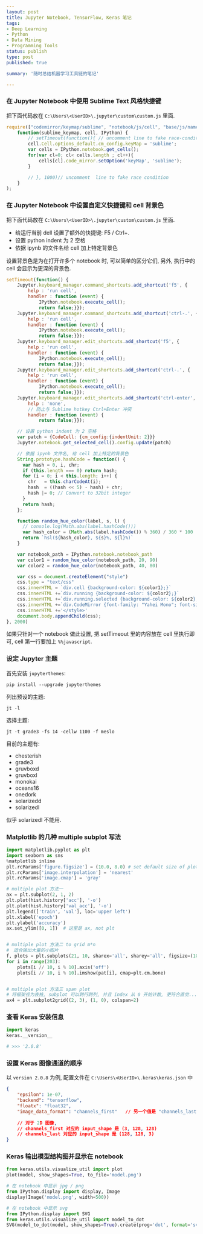 ```yaml
---
layout: post
title: Jupyter Notebook, TensorFlow, Keras 笔记
tags:
- Deep Learning
- Python
- Data Mining
- Programming Tools
status: publish
type: post
published: true

summary: '随时总结机器学习工具链的笔记'

---
```




### 在 Jupyter Notebook 中使用 Sublime Text 风格快捷键

把下面代码放在 `C:\Users\<UserID>\.jupyter\custom\custom.js` 里面.

```javascript
require(["codemirror/keymap/sublime", "notebook/js/cell", "base/js/namespace"],
    function(sublime_keymap, cell, IPython) {
        // setTimeout(function(){ // uncomment line to fake race-condition
        cell.Cell.options_default.cm_config.keyMap = 'sublime';
        var cells = IPython.notebook.get_cells();
        for(var cl=0; cl< cells.length ; cl++){
            cells[cl].code_mirror.setOption('keyMap', 'sublime');
        }

        // }, 1000)// uncomment  line to fake race condition
    }
);
```





### 在 Jupyter Notebook 中设置自定义快捷键和 cell 背景色

把下面代码放在 `C:\Users\<UserID>\.jupyter\custom\custom.js` 里面.

- 给运行当前 dell 设置了额外的快捷键: F5 / Ctrl+.
- 设置 python indent 为 2 空格
- 依据 ipynb 的文件名给 cell 加上特定背景色

设置背景色是为在打开许多个 notebook 时, 可以简单的区分它们, 另外, 执行中的 cell 会显示为更深的背景色.

```javascript
setTimeout(function() {
    Jupyter.keyboard_manager.command_shortcuts.add_shortcut('f5', {
        help : 'run cell',
        handler : function (event) {
            IPython.notebook.execute_cell();
            return false;}});
    Jupyter.keyboard_manager.command_shortcuts.add_shortcut('ctrl-.', {
        help : 'run cell',
        handler : function (event) {
            IPython.notebook.execute_cell();
            return false;}});
    Jupyter.keyboard_manager.edit_shortcuts.add_shortcut('f5', {
        help : 'run cell',
        handler : function (event) {
            IPython.notebook.execute_cell();
            return false;}});
    Jupyter.keyboard_manager.edit_shortcuts.add_shortcut('ctrl-.', {
        help : 'run cell',
        handler : function (event) {
            IPython.notebook.execute_cell();
            return false;}});
    Jupyter.keyboard_manager.edit_shortcuts.add_shortcut('ctrl-enter', {
        help : 'none',
        // 防止与 Sublime hotkey Ctrl+Enter 冲突
        handler : function (event) {
            return false;}});

    // 设置 python indent 为 2 空格
    var patch = {CodeCell: {cm_config:{indentUnit: 2}}}
    Jupyter.notebook.get_selected_cell().config.update(patch)

    // 依据 ipynb 文件名, 给 cell 加上特定的背景色
    String.prototype.hashCode = function() {
      var hash = 0, i, chr;
      if (this.length === 0) return hash;
      for (i = 0; i < this.length; i++) {
        chr   = this.charCodeAt(i);
        hash  = ((hash << 5) - hash) + chr;
        hash |= 0; // Convert to 32bit integer
      }
      return hash;
    };

    function random_hue_color(label, s, l) {
      // console.log(Math.abs(label.hashCode()))
      var hash_color = (Math.abs(label.hashCode()) % 360) / 360 * 100
      return `hsl(${hash_color}, ${s}%, ${l}%)`
    }

    var notebook_path = IPython.notebook.notebook_path
    var color1 = random_hue_color(notebook_path, 20, 90)
    var color2 = random_hue_color(notebook_path, 40, 80)

    var css = document.createElement("style")
    css.type = "text/css"
    css.innerHTML = `div.cell {background-color: ${color1};}`
    css.innerHTML +=`div.running {background-color: ${color2};}`
    css.innerHTML +=`div.running.selected {background-color: ${color2};}`
    css.innerHTML +=`div.CodeMirror {font-family: "Yahei Mono"; font-size: 20px;}`
    css.innerHTML +='</style>'
    document.body.appendChild(css);
}, 2000)

```

如果只针对一个 notebook 做此设置, 把 setTimeout 里的内容放在 cell 里执行即可, cell 第一行要加上 `%%javascript`.





### 设定 Jupyter 主题

首先安装 `jupyterthemes`:

    pip install --upgrade jupyterthemes

列出预设的主题:

    jt -l

选择主题:

    jt -t grade3 -fs 14 -cellw 1100 -f meslo

目前的主题有:

- chesterish
- grade3
- gruvboxd
- gruvboxl
- monokai
- oceans16
- onedork
- solarizedd
- solarizedl

似乎 solarizedl 不能用.





### Matplotlib 的几种 multiple subplot 写法

```python
import matplotlib.pyplot as plt
import seaborn as sns
%matplotlib inline
plt.rcParams['figure.figsize'] = (10.0, 8.0) # set default size of plots
plt.rcParams['image.interpolation'] = 'nearest'
plt.rcParams['image.cmap'] = 'gray'

# multiple plot 方法一 
ax = plt.subplot(2, 1, 2)
plt.plot(hist.history['acc'], '-o')
plt.plot(hist.history['val_acc'], '-o')
plt.legend(['train', 'val'], loc='upper left')
plt.xlabel('epoch')
plt.ylabel('accuracy')
ax.set_ylim([0, 1])  # 这里是 ax, not plt


# multiple plot 方法二 to grid m*n
#　适合输出大量的小图片
f, plots = plt.subplots(21, 10, sharex='all', sharey='all', figsize=(10, 21))
for i in range(203):
    plots[i // 10, i % 10].axis('off')
    plots[i // 10, i % 10].imshow(pat[i], cmap=plt.cm.bone)


# multiple plot 方法三 span plot
# 将框架视为表格, subplot 可以跨行跨列, 并且 index 从 0 开始计数, 更符合直觉...
ax4 = plt.subplot2grid((2, 3), (1, 0), colspan=2)


```





### 查看 Keras 安装信息

```python
import keras
keras.__version__

# >>> '2.0.8'
```





### 设置 Keras 图像通道的顺序

以 `version 2.0.8` 为例, 配置文件在 `C:\Users\<UserID>\.keras\keras.json` 中

```json
{
    "epsilon": 1e-07,
    "backend": "tensorflow",
    "floatx": "float32",
    "image_data_format": "channels_first"   // 另一个值是 "channels_last"
    
    // 对于 2D 图像, 
    // channels_first 对应的 input_shape 是 (3, 128, 128)
    // channels_last 对应的 input_shape 是 (128, 128, 3)
}
```





### Keras 输出模型结构图并显示在 notebook

```python
from keras.utils.visualize_util import plot
plot(model, show_shapes=True, to_file='model.png')

# 在 notebook 中显示 jpg / png
from IPython.display import display, Image
display(Image('model.png', width=500))

# 在 notebook 中显示 svg
from IPython.display import SVG
from keras.utils.visualize_util import model_to_dot
SVG(model_to_dot(model, show_shapes=True).create(prog='dot', format='svg'))

```


















































